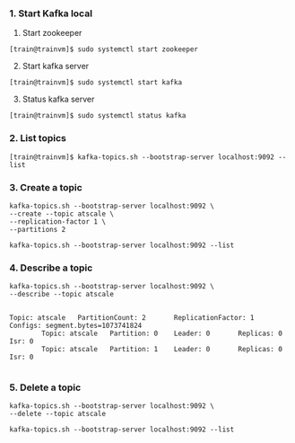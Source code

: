 ### 1. Start Kafka local

1. Start zookeeper
```
[train@trainvm]$ sudo systemctl start zookeeper
```

2. Start kafka server
```
[train@trainvm]$ sudo systemctl start kafka
```

3. Status kafka server
```
[train@trainvm]$ sudo systemctl status kafka
```

### 2. List topics
` [train@trainvm]$ kafka-topics.sh --bootstrap-server localhost:9092 --list `

### 3. Create a topic

```
kafka-topics.sh --bootstrap-server localhost:9092 \
--create --topic atscale \
--replication-factor 1 \
--partitions 2
```

```
kafka-topics.sh --bootstrap-server localhost:9092 --list
```


### 4. Describe a topic
```
kafka-topics.sh --bootstrap-server localhost:9092 \
--describe --topic atscale


Topic: atscale   PartitionCount: 2       ReplicationFactor: 1    Configs: segment.bytes=1073741824
        Topic: atscale   Partition: 0    Leader: 0       Replicas: 0     Isr: 0
        Topic: atscale   Partition: 1    Leader: 0       Replicas: 0     Isr: 0
      
```

### 5. Delete a topic
```
kafka-topics.sh --bootstrap-server localhost:9092 \
--delete --topic atscale
```

```
kafka-topics.sh --bootstrap-server localhost:9092 --list
```
